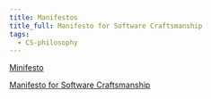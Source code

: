 ```yaml
---
title: Manifestos
title_full: Manifesto for Software Craftsmanship
tags:
  - CS-philosophy
---
```


[Minifesto](http://minifesto.org/)

[Manifesto for Software Craftsmanship](https://manifesto.softwarecraftsmanship.org/)